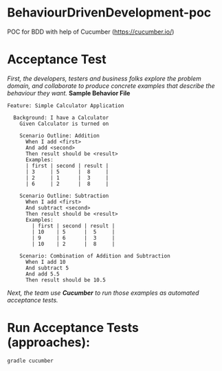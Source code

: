 # BehaviourDrivenDevelopment-poc
POC for BDD with help of Cucumber (https://cucumber.io/)

# Acceptance Test

*First, the developers, testers and business folks explore the problem domain, and collaborate to produce concrete examples that describe the behaviour they want.*
**Sample Behavior File**
```
Feature: Simple Calculator Application

  Background: I have a Calculator
    Given Calculator is turned on

    Scenario Outline: Addition
      When I add <first>
      And add <second>
      Then result should be <result>
      Examples:
      | first | second | result |
      | 3     | 5      |  8     |
      | 2     | 1      |  3     |
      | 6     | 2      |  8     |

    Scenario Outline: Subtraction
      When I add <first>
      And subtract <second>
      Then result should be <result>
      Examples:
        | first | second | result |
        | 10    | 5      |  5     |
        | 9     | 6      |  3     |
        | 10    | 2      |  8     |

    Scenario: Combination of Addition and Subtraction
      When I add 10
      And subtract 5
      And add 5.5
      Then result should be 10.5
```
*Next, the team use **Cucumber** to run those examples as automated acceptance tests.*

# Run Acceptance Tests (approaches):

```
gradle cucumber
```
